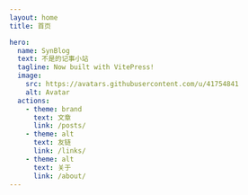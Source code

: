 ```yaml
---
layout: home
title: 首页

hero:
  name: SynBlog
  text: 不是的记事小站
  tagline: Now built with VitePress!
  image:
    src: https://avatars.githubusercontent.com/u/41754841
    alt: Avatar
  actions:
    - theme: brand
      text: 文章
      link: /posts/
    - theme: alt
      text: 友链
      link: /links/
    - theme: alt
      text: 关于
      link: /about/
---
```


